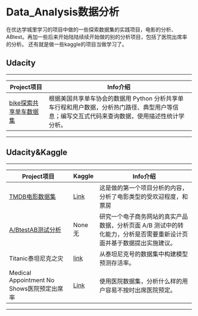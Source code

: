 # Data_Analysis数据分析
  在优达学城里学习的项目中做的一些探索数据集的实践项目，电影的分析、ABtest。再加一些后来开始陆陆续续开始做的别的分析项目，包括了医院出席率的分析。
还有就是做一些kaggle的项目当做学习了。
## Udacity
****
|Project项目|Info介绍
|---|---
|[bike探索共享单车数据集](/Bike/bikeshare.py)|根据美国共享单车协会的数据用 Python 分析共享单车行程和用户数据，分析热门路径、典型用户等信息；编写交互式代码来查询数据，使用描述性统计学分析。

****
## Udacity&Kaggle
****
|Project项目|Kaggle|Info介绍
|---|---|---
|[TMDB电影数据集](/TMDB/TMDB-investigate.ipynb)|[Link](https://www.kaggle.com/tmdb/tmdb-movie-metadata/home)|这是做的第一个项目分析的内容，分析了电影类型的受欢迎程度，和票房
|[A/BtestAB测试分析](/ABtest/analyze-ab-test-results-notebook-zh-0.ipynb)|None无|研究一个电子商务网站的真实产品数据，分析页面 A/B 测试中的转化能力，分析是否需要重新设计页面并基于数据提出实施建议。
|Titanic泰坦尼克之灾|[link](https://www.kaggle.com/c/titanic)|从泰坦尼克号的数据集中构建模型预测存活率。
|Medical Appointment No Shows医院预定出席率|[Link](https://www.kaggle.com/joniarroba/noshowappointments)|使用医院数据集，分析什么样的用户容易不按时出席医院预定。

****

